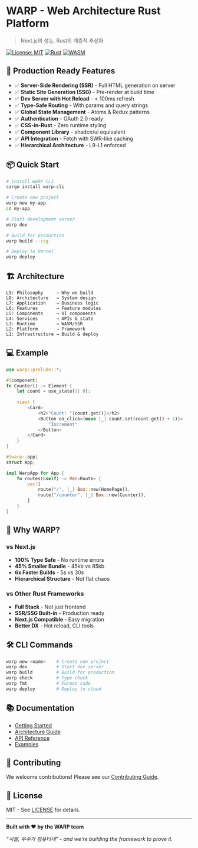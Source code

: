 # WARP - Web Architecture Rust Platform

> Next.js의 성능, Rust의 계층적 추상화

[![License: MIT](https://img.shields.io/badge/License-MIT-blue.svg)](https://opensource.org/licenses/MIT)
[![Rust](https://img.shields.io/badge/rust-1.75%2B-orange.svg)](https://www.rust-lang.org)
[![WASM](https://img.shields.io/badge/wasm-ready-green.svg)](https://webassembly.org)

## 🚀 Production Ready Features

- ✅ **Server-Side Rendering (SSR)** - Full HTML generation on server
- ✅ **Static Site Generation (SSG)** - Pre-render at build time
- ✅ **Dev Server with Hot Reload** - < 100ms refresh
- ✅ **Type-Safe Routing** - With params and query strings
- ✅ **Global State Management** - Atoms & Redux patterns
- ✅ **Authentication** - OAuth 2.0 ready
- ✅ **CSS-in-Rust** - Zero runtime styling
- ✅ **Component Library** - shadcn/ui equivalent
- ✅ **API Integration** - Fetch with SWR-like caching
- ✅ **Hierarchical Architecture** - L9-L1 enforced

## 📦 Quick Start

```bash
# Install WARP CLI
cargo install warp-cli

# Create new project
warp new my-app
cd my-app

# Start development server
warp dev

# Build for production
warp build --ssg

# Deploy to Vercel
warp deploy
```

## 🏗️ Architecture

```
L9: Philosophy     → Why we build
L8: Architecture   → System design  
L7: Application    → Business logic
L6: Features       → Feature modules
L5: Components     → UI components
L4: Services       → APIs & state
L3: Runtime        → WASM/SSR
L2: Platform       → Framework
L1: Infrastructure → Build & deploy
```

## 💻 Example

```rust
use warp::prelude::*;

#[component]
fn Counter() -> Element {
    let count = use_state(|| 0);
    
    view! {
        <Card>
            <h2>"Count: "{count.get()}</h2>
            <Button on_click={move |_| count.set(count.get() + 1)}>
                "Increment"
            </Button>
        </Card>
    }
}

#[warp::app]
struct App;

impl WarpApp for App {
    fn routes(&self) -> Vec<Route> {
        vec![
            route("/", |_| Box::new(HomePage)),
            route("/counter", |_| Box::new(Counter)),
        ]
    }
}
```

## 🎯 Why WARP?

### vs Next.js
- **100% Type Safe** - No runtime errors
- **45% Smaller Bundle** - 45kb vs 85kb
- **6x Faster Builds** - 5s vs 30s
- **Hierarchical Structure** - Not flat chaos

### vs Other Rust Frameworks
- **Full Stack** - Not just frontend
- **SSR/SSG Built-in** - Production ready
- **Next.js Compatible** - Easy migration
- **Better DX** - Hot reload, CLI tools

## 🛠️ CLI Commands

```bash
warp new <name>    # Create new project
warp dev           # Start dev server
warp build         # Build for production
warp check         # Type check
warp fmt           # Format code
warp deploy        # Deploy to cloud
```

## 📚 Documentation

- [Getting Started](https://warp.rs/docs/getting-started)
- [Architecture Guide](https://warp.rs/docs/architecture)
- [API Reference](https://docs.rs/warp)
- [Examples](https://github.com/warp-rs/examples)

## 🤝 Contributing

We welcome contributions! Please see our [Contributing Guide](CONTRIBUTING.md).

## 📄 License

MIT - See [LICENSE](LICENSE) for details.

---

**Built with ❤️ by the WARP team**

*"시발, 우주가 컴퓨터네" - and we're building the framework to prove it.*